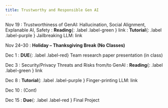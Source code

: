 ```yaml
---
title: Trustworthy and Responsible Gen AI
---
```


Nov 19
: Trustworthiness of GenAI: Hallucination, Social Alignment, Explanable AI, Safety
: **Reading**{: .label .label-green } link
: **Tutorial**{: .label .label-purple } Jailbreaking LLM: link

Nov 24–30
: **Holiday – Thanksgiving Break (No Classes)**


Dec 1
: **DUE**{: .label .label-red} Team research paper presentation (in class)

Dec 3
: Security/Privacy Threats and Risks from/to GenAI
: **Reading**{: .label .label-green } link

Dec 8
: **Tutorial**{: .label .label-purple } Finger-printing LLM: link

Dec 10
: (Cont)

Dec 15
: **Due**{: .label .label-red } Final Project